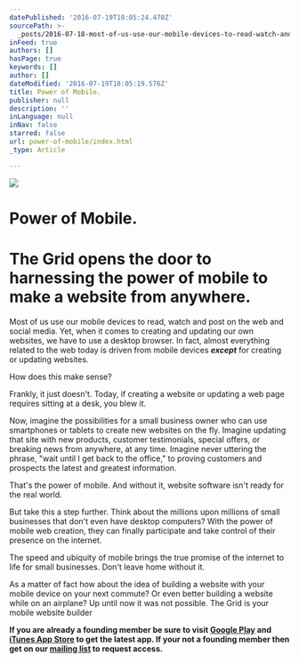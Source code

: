 ```yaml
---
datePublished: '2016-07-19T18:05:24.470Z'
sourcePath: >-
  _posts/2016-07-18-most-of-us-use-our-mobile-devices-to-read-watch-and-post-on.md
inFeed: true
authors: []
hasPage: true
keywords: []
author: []
dateModified: '2016-07-19T18:05:19.576Z'
title: Power of Mobile.
publisher: null
description: ''
inLanguage: null
inNav: false
starred: false
url: power-of-mobile/index.html
_type: Article

---
```

![](https://imgflo.herokuapp.com/graph/vahj1ThiexotieMo/981fd5b57a1242c94c32c42f380bae9e/croprotate.jpg?cropheight=4001&cropwidth=6000&degrees=0&input=https%3A%2F%2Fthe-grid-user-content.s3-us-west-2.amazonaws.com%2F453b4b9b-e3ca-4143-887b-7f7ef773fbd8.jpg&x=0&y=0)

# Power of Mobile.

# **The Grid opens the door to harnessing the power of mobile to make a website from anywhere.**

Most of us use our mobile devices to read, watch and post on the web and social media. Yet, when it comes to creating and updating our own websites, we have to use a desktop browser. In fact, almost everything related to the web today is driven from mobile devices _**except**_ for creating or updating websites.

How does this make sense?

Frankly, it just doesn't. Today, if creating a website or updating a web page requires sitting at a desk, you blew it.

Now, imagine the possibilities for a small business owner who can use smartphones or tablets to create new websites on the fly. Imagine updating that site with new products, customer testimonials, special offers, or breaking news from anywhere, at any time. Imagine never uttering the phrase, "wait until I get back to the office," to proving customers and prospects the latest and greatest information.

That's the power of mobile. And without it, website software isn't ready for the real world.

But take this a step further. Think about the millions upon millions of small businesses that don't even have desktop computers? With the power of mobile web creation, they can finally participate and take control of their presence on the internet.

The speed and ubiquity of mobile brings the true promise of the internet to life for small businesses. Don't leave home without it.

As a matter of fact how about the idea of building a website with your mobile device on your next commute? Or even better building a website while on an airplane? Up until now it was not possible. The Grid is your mobile website builder

**If you are already a founding member be sure to visit [Google Play][0] and [iTunes App Store][1] to get the latest app. If your not a founding member then get on our [mailing list][2] to request access.**

[0]: https://play.google.com/store/apps/details?id=io.thegrid.app
[1]: https://itunes.apple.com/us/app/the-grid./id990744597
[2]: https://thegrid.io/